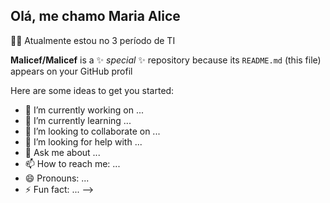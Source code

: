 ## Olá, me chamo Maria Alice
👨‍🎓 Atualmente estou no 3 período de TI

**Malicef/Malicef** is a ✨ _special_ ✨ repository because its `README.md` (this file) appears on your GitHub profil


Here are some ideas to get you started:

- 🔭 I’m currently working on ...
- 🌱 I’m currently learning ...
- 👯 I’m looking to collaborate on ...
- 🤔 I’m looking for help with ...
- 💬 Ask me about ...
- 📫 How to reach me: ...
- 😄 Pronouns: ...
- ⚡ Fun fact: ...
-->
